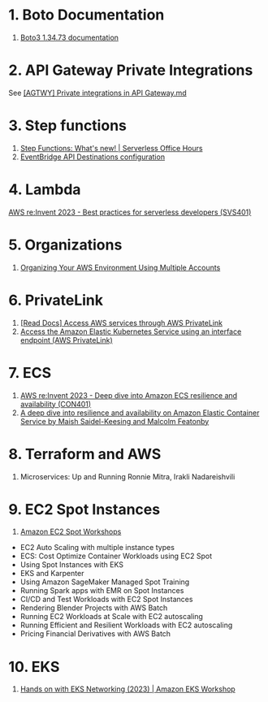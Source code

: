 
# 1. Boto Documentation

1. [Boto3 1.34.73 documentation](https://boto3.amazonaws.com/v1/documentation/api/latest/guide/credentials.html#id1)

# 2. API Gateway Private Integrations

See [[AGTWY] Private integrations in API Gateway.md](..//my-aws-stories/[AGTWY]%20Private%20integrations%20in%20API%20Gateway.md)

# 3. Step functions

1. [Step Functions: What's new! | Serverless Office Hours](https://www.twitch.tv/videos/1996001723)
2. [EventBridge API Destinations configuration](https://serverlessland.com/patterns/eventbridge-api-destinations)

# 4. Lambda

[AWS re:Invent 2023 - Best practices for serverless developers (SVS401)](https://www.youtube.com/watch?v=sdCA0Y7QDrM&t=550s)

# 5. Organizations

1. [Organizing Your AWS Environment Using Multiple Accounts](https://docs.aws.amazon.com/whitepapers/latest/organizing-your-aws-environment/organizing-your-aws-environment.html)

# 6. PrivateLink

1. [[Read Docs] Access AWS services through AWS PrivateLink](https://docs.aws.amazon.com/vpc/latest/privatelink/privatelink-access-aws-services.html)
1. [Access the Amazon Elastic Kubernetes Service using an interface endpoint (AWS PrivateLink)](https://docs.aws.amazon.com/eks/latest/userguide/vpc-interface-endpoints.html)

# 7. ECS

1. [AWS re:Invent 2023 - Deep dive into Amazon ECS resilience and availability (CON401)](https://www.youtube.com/watch?v=C7HUkG_tu90)
2. [A deep dive into resilience and availability on Amazon Elastic Container Service by Maish Saidel-Keesing and Malcolm Featonby](https://aws.amazon.com/blogs/containers/a-deep-dive-into-resilience-and-availability-on-amazon-elastic-container-service/)

# 8. Terraform and AWS

1. Microservices: Up and Running Ronnie Mitra, Irakli Nadareishvili

# 9. EC2 Spot Instances

1. [ Amazon EC2 Spot Workshops ](https://ec2spotworkshops.com/)
- EC2 Auto Scaling with multiple instance types
- ECS: Cost Optimize Container Workloads using EC2 Spot
- Using Spot Instances with EKS
- EKS and Karpenter
- Using Amazon SageMaker Managed Spot Training
- Running Spark apps with EMR on Spot Instances
- CI/CD and Test Workloads with EC2 Spot Instances
- Rendering Blender Projects with AWS Batch
- Running EC2 Workloads at Scale with EC2 autoscaling
- Running Efficient and Resilient Workloads with EC2 autoscaling
- Pricing Financial Derivatives with AWS Batch

# 10. EKS

1. [Hands on with EKS Networking (2023) | Amazon EKS Workshop](https://www.youtube.com/watch?v=EAZnXII9NTY&t=593s)